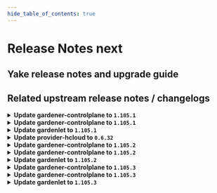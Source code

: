 ```yaml
---
hide_table_of_contents: true
---
```


# Release Notes next

## Yake release notes and upgrade guide

## Related upstream release notes / changelogs


<details>
<summary><b>Update gardener-controlplane to <code>1.105.1</code></b></summary>

# [gardener/gardener]

## 🐛 Bug Fixes

- `[OPERATOR]` An issue was fixed that cause `gardener-operator` to deploy the `gardenlet` into the runtime cluster instead of another intended remote cluster. by @timuthy [#10631]
- `[OPERATOR]` Fix a bug where the shoot care controller cannot reconcile shoots with `spec.maintenance.confineSpecUpdateRollout=true` and migrated between `secretBindingName` and `credentialsBindingName` until the shoot is reconciled.. by @vpnachev [#10674]

## Helm Charts
- controlplane: `europe-docker.pkg.dev/gardener-project/releases/charts/gardener/controlplane:v1.105.1`
- gardenlet: `europe-docker.pkg.dev/gardener-project/releases/charts/gardener/gardenlet:v1.105.1`
- operator: `europe-docker.pkg.dev/gardener-project/releases/charts/gardener/operator:v1.105.1`
- resource-manager: `europe-docker.pkg.dev/gardener-project/releases/charts/gardener/resource-manager:v1.105.1`
## Docker Images
- admission-controller: `europe-docker.pkg.dev/gardener-project/releases/gardener/admission-controller:v1.105.1`
- apiserver: `europe-docker.pkg.dev/gardener-project/releases/gardener/apiserver:v1.105.1`
- controller-manager: `europe-docker.pkg.dev/gardener-project/releases/gardener/controller-manager:v1.105.1`
- gardenlet: `europe-docker.pkg.dev/gardener-project/releases/gardener/gardenlet:v1.105.1`
- node-agent: `europe-docker.pkg.dev/gardener-project/releases/gardener/node-agent:v1.105.1`
- operator: `europe-docker.pkg.dev/gardener-project/releases/gardener/operator:v1.105.1`
- resource-manager: `europe-docker.pkg.dev/gardener-project/releases/gardener/resource-manager:v1.105.1`
- scheduler: `europe-docker.pkg.dev/gardener-project/releases/gardener/scheduler:v1.105.1`


</details>

<details>
<summary><b>Update gardener-controlplane to <code>1.105.1</code></b></summary>

# [gardener/gardener]

## 🐛 Bug Fixes

- `[OPERATOR]` An issue was fixed that cause `gardener-operator` to deploy the `gardenlet` into the runtime cluster instead of another intended remote cluster. by @timuthy [#10631]
- `[OPERATOR]` Fix a bug where the shoot care controller cannot reconcile shoots with `spec.maintenance.confineSpecUpdateRollout=true` and migrated between `secretBindingName` and `credentialsBindingName` until the shoot is reconciled.. by @vpnachev [#10674]

## Helm Charts
- controlplane: `europe-docker.pkg.dev/gardener-project/releases/charts/gardener/controlplane:v1.105.1`
- gardenlet: `europe-docker.pkg.dev/gardener-project/releases/charts/gardener/gardenlet:v1.105.1`
- operator: `europe-docker.pkg.dev/gardener-project/releases/charts/gardener/operator:v1.105.1`
- resource-manager: `europe-docker.pkg.dev/gardener-project/releases/charts/gardener/resource-manager:v1.105.1`
## Docker Images
- admission-controller: `europe-docker.pkg.dev/gardener-project/releases/gardener/admission-controller:v1.105.1`
- apiserver: `europe-docker.pkg.dev/gardener-project/releases/gardener/apiserver:v1.105.1`
- controller-manager: `europe-docker.pkg.dev/gardener-project/releases/gardener/controller-manager:v1.105.1`
- gardenlet: `europe-docker.pkg.dev/gardener-project/releases/gardener/gardenlet:v1.105.1`
- node-agent: `europe-docker.pkg.dev/gardener-project/releases/gardener/node-agent:v1.105.1`
- operator: `europe-docker.pkg.dev/gardener-project/releases/gardener/operator:v1.105.1`
- resource-manager: `europe-docker.pkg.dev/gardener-project/releases/gardener/resource-manager:v1.105.1`
- scheduler: `europe-docker.pkg.dev/gardener-project/releases/gardener/scheduler:v1.105.1`


</details>

<details>
<summary><b>Update gardenlet to <code>1.105.1</code></b></summary>

# [gardener/gardener]

## 🐛 Bug Fixes

- `[OPERATOR]` An issue was fixed that cause `gardener-operator` to deploy the `gardenlet` into the runtime cluster instead of another intended remote cluster. by @timuthy [#10631]
- `[OPERATOR]` Fix a bug where the shoot care controller cannot reconcile shoots with `spec.maintenance.confineSpecUpdateRollout=true` and migrated between `secretBindingName` and `credentialsBindingName` until the shoot is reconciled.. by @vpnachev [#10674]

## Helm Charts
- controlplane: `europe-docker.pkg.dev/gardener-project/releases/charts/gardener/controlplane:v1.105.1`
- gardenlet: `europe-docker.pkg.dev/gardener-project/releases/charts/gardener/gardenlet:v1.105.1`
- operator: `europe-docker.pkg.dev/gardener-project/releases/charts/gardener/operator:v1.105.1`
- resource-manager: `europe-docker.pkg.dev/gardener-project/releases/charts/gardener/resource-manager:v1.105.1`
## Docker Images
- admission-controller: `europe-docker.pkg.dev/gardener-project/releases/gardener/admission-controller:v1.105.1`
- apiserver: `europe-docker.pkg.dev/gardener-project/releases/gardener/apiserver:v1.105.1`
- controller-manager: `europe-docker.pkg.dev/gardener-project/releases/gardener/controller-manager:v1.105.1`
- gardenlet: `europe-docker.pkg.dev/gardener-project/releases/gardener/gardenlet:v1.105.1`
- node-agent: `europe-docker.pkg.dev/gardener-project/releases/gardener/node-agent:v1.105.1`
- operator: `europe-docker.pkg.dev/gardener-project/releases/gardener/operator:v1.105.1`
- resource-manager: `europe-docker.pkg.dev/gardener-project/releases/gardener/resource-manager:v1.105.1`
- scheduler: `europe-docker.pkg.dev/gardener-project/releases/gardener/scheduler:v1.105.1`


</details>

<details>
<summary><b>Update provider-hcloud to <code>0.6.32</code></b></summary>

# [gardener-extension-provider-hcloud] v0.6.32

</details>

<details>
<summary><b>Update gardener-controlplane to <code>1.105.2</code></b></summary>

# [gardener/gardener]

## 🐛 Bug Fixes

- `[OPERATOR]` The `gardener-resource-manager` does not mark `Deployment`s as progressing when there are still completed `Pod`s in the system. by @timuthy [#10728]
## 🏃 Others

- `[OPERATOR]` Fixed an issue that would cause the entry for the `machine-state` in the `ShootState` to be overwritten with nil data during control plane migration, if the `migrate` phase errored and was retried after the `MachineDeployment`, `MachineSet` and `Machine` objects were deleted, which would result in the Shoot's nodes to be recreated during Control Plane Migration. by @plkokanov [#10696]
- `[OPERATOR]` IPv6 support for `node-local-dns`. by @DockToFuture [#10708]

## Helm Charts
- controlplane: `europe-docker.pkg.dev/gardener-project/releases/charts/gardener/controlplane:v1.105.2`
- gardenlet: `europe-docker.pkg.dev/gardener-project/releases/charts/gardener/gardenlet:v1.105.2`
- operator: `europe-docker.pkg.dev/gardener-project/releases/charts/gardener/operator:v1.105.2`
- resource-manager: `europe-docker.pkg.dev/gardener-project/releases/charts/gardener/resource-manager:v1.105.2`
## Docker Images
- admission-controller: `europe-docker.pkg.dev/gardener-project/releases/gardener/admission-controller:v1.105.2`
- apiserver: `europe-docker.pkg.dev/gardener-project/releases/gardener/apiserver:v1.105.2`
- controller-manager: `europe-docker.pkg.dev/gardener-project/releases/gardener/controller-manager:v1.105.2`
- gardenlet: `europe-docker.pkg.dev/gardener-project/releases/gardener/gardenlet:v1.105.2`
- node-agent: `europe-docker.pkg.dev/gardener-project/releases/gardener/node-agent:v1.105.2`
- operator: `europe-docker.pkg.dev/gardener-project/releases/gardener/operator:v1.105.2`
- resource-manager: `europe-docker.pkg.dev/gardener-project/releases/gardener/resource-manager:v1.105.2`
- scheduler: `europe-docker.pkg.dev/gardener-project/releases/gardener/scheduler:v1.105.2`


</details>

<details>
<summary><b>Update gardener-controlplane to <code>1.105.2</code></b></summary>

# [gardener/gardener]

## 🐛 Bug Fixes

- `[OPERATOR]` The `gardener-resource-manager` does not mark `Deployment`s as progressing when there are still completed `Pod`s in the system. by @timuthy [#10728]
## 🏃 Others

- `[OPERATOR]` Fixed an issue that would cause the entry for the `machine-state` in the `ShootState` to be overwritten with nil data during control plane migration, if the `migrate` phase errored and was retried after the `MachineDeployment`, `MachineSet` and `Machine` objects were deleted, which would result in the Shoot's nodes to be recreated during Control Plane Migration. by @plkokanov [#10696]
- `[OPERATOR]` IPv6 support for `node-local-dns`. by @DockToFuture [#10708]

## Helm Charts
- controlplane: `europe-docker.pkg.dev/gardener-project/releases/charts/gardener/controlplane:v1.105.2`
- gardenlet: `europe-docker.pkg.dev/gardener-project/releases/charts/gardener/gardenlet:v1.105.2`
- operator: `europe-docker.pkg.dev/gardener-project/releases/charts/gardener/operator:v1.105.2`
- resource-manager: `europe-docker.pkg.dev/gardener-project/releases/charts/gardener/resource-manager:v1.105.2`
## Docker Images
- admission-controller: `europe-docker.pkg.dev/gardener-project/releases/gardener/admission-controller:v1.105.2`
- apiserver: `europe-docker.pkg.dev/gardener-project/releases/gardener/apiserver:v1.105.2`
- controller-manager: `europe-docker.pkg.dev/gardener-project/releases/gardener/controller-manager:v1.105.2`
- gardenlet: `europe-docker.pkg.dev/gardener-project/releases/gardener/gardenlet:v1.105.2`
- node-agent: `europe-docker.pkg.dev/gardener-project/releases/gardener/node-agent:v1.105.2`
- operator: `europe-docker.pkg.dev/gardener-project/releases/gardener/operator:v1.105.2`
- resource-manager: `europe-docker.pkg.dev/gardener-project/releases/gardener/resource-manager:v1.105.2`
- scheduler: `europe-docker.pkg.dev/gardener-project/releases/gardener/scheduler:v1.105.2`


</details>

<details>
<summary><b>Update gardenlet to <code>1.105.2</code></b></summary>

# [gardener/gardener]

## 🐛 Bug Fixes

- `[OPERATOR]` The `gardener-resource-manager` does not mark `Deployment`s as progressing when there are still completed `Pod`s in the system. by @timuthy [#10728]
## 🏃 Others

- `[OPERATOR]` Fixed an issue that would cause the entry for the `machine-state` in the `ShootState` to be overwritten with nil data during control plane migration, if the `migrate` phase errored and was retried after the `MachineDeployment`, `MachineSet` and `Machine` objects were deleted, which would result in the Shoot's nodes to be recreated during Control Plane Migration. by @plkokanov [#10696]
- `[OPERATOR]` IPv6 support for `node-local-dns`. by @DockToFuture [#10708]

## Helm Charts
- controlplane: `europe-docker.pkg.dev/gardener-project/releases/charts/gardener/controlplane:v1.105.2`
- gardenlet: `europe-docker.pkg.dev/gardener-project/releases/charts/gardener/gardenlet:v1.105.2`
- operator: `europe-docker.pkg.dev/gardener-project/releases/charts/gardener/operator:v1.105.2`
- resource-manager: `europe-docker.pkg.dev/gardener-project/releases/charts/gardener/resource-manager:v1.105.2`
## Docker Images
- admission-controller: `europe-docker.pkg.dev/gardener-project/releases/gardener/admission-controller:v1.105.2`
- apiserver: `europe-docker.pkg.dev/gardener-project/releases/gardener/apiserver:v1.105.2`
- controller-manager: `europe-docker.pkg.dev/gardener-project/releases/gardener/controller-manager:v1.105.2`
- gardenlet: `europe-docker.pkg.dev/gardener-project/releases/gardener/gardenlet:v1.105.2`
- node-agent: `europe-docker.pkg.dev/gardener-project/releases/gardener/node-agent:v1.105.2`
- operator: `europe-docker.pkg.dev/gardener-project/releases/gardener/operator:v1.105.2`
- resource-manager: `europe-docker.pkg.dev/gardener-project/releases/gardener/resource-manager:v1.105.2`
- scheduler: `europe-docker.pkg.dev/gardener-project/releases/gardener/scheduler:v1.105.2`


</details>

<details>
<summary><b>Update gardener-controlplane to <code>1.105.3</code></b></summary>

# [gardener/gardener]

## 🏃 Others

- `[OPERATOR]` Increase the readiness probe timeout for the `gardener-metrics-exporter` from 1s to 10s. by @vicwicker [#10770]

## Helm Charts
- controlplane: `europe-docker.pkg.dev/gardener-project/releases/charts/gardener/controlplane:v1.105.3`
- gardenlet: `europe-docker.pkg.dev/gardener-project/releases/charts/gardener/gardenlet:v1.105.3`
- operator: `europe-docker.pkg.dev/gardener-project/releases/charts/gardener/operator:v1.105.3`
- resource-manager: `europe-docker.pkg.dev/gardener-project/releases/charts/gardener/resource-manager:v1.105.3`
## Docker Images
- admission-controller: `europe-docker.pkg.dev/gardener-project/releases/gardener/admission-controller:v1.105.3`
- apiserver: `europe-docker.pkg.dev/gardener-project/releases/gardener/apiserver:v1.105.3`
- controller-manager: `europe-docker.pkg.dev/gardener-project/releases/gardener/controller-manager:v1.105.3`
- gardenlet: `europe-docker.pkg.dev/gardener-project/releases/gardener/gardenlet:v1.105.3`
- node-agent: `europe-docker.pkg.dev/gardener-project/releases/gardener/node-agent:v1.105.3`
- operator: `europe-docker.pkg.dev/gardener-project/releases/gardener/operator:v1.105.3`
- resource-manager: `europe-docker.pkg.dev/gardener-project/releases/gardener/resource-manager:v1.105.3`
- scheduler: `europe-docker.pkg.dev/gardener-project/releases/gardener/scheduler:v1.105.3`


</details>

<details>
<summary><b>Update gardener-controlplane to <code>1.105.3</code></b></summary>

# [gardener/gardener]

## 🏃 Others

- `[OPERATOR]` Increase the readiness probe timeout for the `gardener-metrics-exporter` from 1s to 10s. by @vicwicker [#10770]

## Helm Charts
- controlplane: `europe-docker.pkg.dev/gardener-project/releases/charts/gardener/controlplane:v1.105.3`
- gardenlet: `europe-docker.pkg.dev/gardener-project/releases/charts/gardener/gardenlet:v1.105.3`
- operator: `europe-docker.pkg.dev/gardener-project/releases/charts/gardener/operator:v1.105.3`
- resource-manager: `europe-docker.pkg.dev/gardener-project/releases/charts/gardener/resource-manager:v1.105.3`
## Docker Images
- admission-controller: `europe-docker.pkg.dev/gardener-project/releases/gardener/admission-controller:v1.105.3`
- apiserver: `europe-docker.pkg.dev/gardener-project/releases/gardener/apiserver:v1.105.3`
- controller-manager: `europe-docker.pkg.dev/gardener-project/releases/gardener/controller-manager:v1.105.3`
- gardenlet: `europe-docker.pkg.dev/gardener-project/releases/gardener/gardenlet:v1.105.3`
- node-agent: `europe-docker.pkg.dev/gardener-project/releases/gardener/node-agent:v1.105.3`
- operator: `europe-docker.pkg.dev/gardener-project/releases/gardener/operator:v1.105.3`
- resource-manager: `europe-docker.pkg.dev/gardener-project/releases/gardener/resource-manager:v1.105.3`
- scheduler: `europe-docker.pkg.dev/gardener-project/releases/gardener/scheduler:v1.105.3`


</details>

<details>
<summary><b>Update gardenlet to <code>1.105.3</code></b></summary>

# [gardener/gardener]

## 🏃 Others

- `[OPERATOR]` Increase the readiness probe timeout for the `gardener-metrics-exporter` from 1s to 10s. by @vicwicker [#10770]

## Helm Charts
- controlplane: `europe-docker.pkg.dev/gardener-project/releases/charts/gardener/controlplane:v1.105.3`
- gardenlet: `europe-docker.pkg.dev/gardener-project/releases/charts/gardener/gardenlet:v1.105.3`
- operator: `europe-docker.pkg.dev/gardener-project/releases/charts/gardener/operator:v1.105.3`
- resource-manager: `europe-docker.pkg.dev/gardener-project/releases/charts/gardener/resource-manager:v1.105.3`
## Docker Images
- admission-controller: `europe-docker.pkg.dev/gardener-project/releases/gardener/admission-controller:v1.105.3`
- apiserver: `europe-docker.pkg.dev/gardener-project/releases/gardener/apiserver:v1.105.3`
- controller-manager: `europe-docker.pkg.dev/gardener-project/releases/gardener/controller-manager:v1.105.3`
- gardenlet: `europe-docker.pkg.dev/gardener-project/releases/gardener/gardenlet:v1.105.3`
- node-agent: `europe-docker.pkg.dev/gardener-project/releases/gardener/node-agent:v1.105.3`
- operator: `europe-docker.pkg.dev/gardener-project/releases/gardener/operator:v1.105.3`
- resource-manager: `europe-docker.pkg.dev/gardener-project/releases/gardener/resource-manager:v1.105.3`
- scheduler: `europe-docker.pkg.dev/gardener-project/releases/gardener/scheduler:v1.105.3`


</details>
